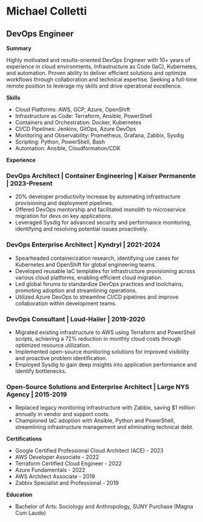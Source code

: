 # Michael Colletti
## DevOps Engineer

**Summary**

Highly motivated and results-oriented DevOps Engineer with 10+ years of experience in cloud environments, Infrastructure as Code (IaC), Kubernetes, and automation. Proven ability to deliver efficient solutions and optimize workflows through collaboration and technical expertise. Seeking a full-time remote position to leverage my skills and drive operational excellence.

**Skills**

* Cloud Platforms: AWS, GCP, Azure, OpenShift
* Infrastructure as Code: Terraform, Ansible, PowerShell
* Containers and Orchestration: Docker, Kubernetes
* CI/CD Pipelines: Jenkins, GitOps, Azure DevOps
* Monitoring and Observability: Prometheus, Grafana, Zabbix, Sysdig
* Scripting: Python, PowerShell, Bash
* Automation: Ansible, Cloudformation/CDK

**Experience**

### DevOps Architect | Container Engineering | Kaiser Permanente | 2023-Present
* 20% developer productivity increase by automating infrastructure provisioning and deployment pipelines.
* Offered DevOps mentorship and facilitated monolith to microservice migration for devs on key applications.
* Leveraged Sysdig for advanced security and performance monitoring, identifying and resolving potential issues proactively.

### DevOps Enterprise Architect | Kyndryl | 2021-2024
* Spearheaded containerization research, identifying use cases for Kubernetes and OpenShift for global engineering teams.
* Developed reusable IaC templates for infrastructure provisioning across various cloud platforms, enabling efficient cloud migration.
* Led global forums to standardize DevOps practices and toolchains, promoting adoption and streamlining operations.
* Utilized Azure DevOps to streamline CI/CD pipelines and improve collaboration within development teams.

### DevOps Consultant | Loud-Hailer | 2019-2020
* Migrated existing infrastructure to AWS using Terraform and PowerShell scripts, achieving a 72% reduction in monthly cloud costs through optimized resource utilization.
* Implemented open-source monitoring solutions for improved visibility and proactive problem identification.
* Employed Sysdig to gain deep insights into application performance and identify bottlenecks.

### Open-Source Solutions and Enterprise Architect | Large NYS Agency | 2015-2019
* Replaced legacy monitoring infrastructure with Zabbix, saving $1 million annually in vendor and support costs.
* Championed IaC adoption with Ansible, Python and PowerShell, streamlining infrastructure management and eliminating technical debt.

**Certifications**

* Google Certified Professional Cloud Architect (ACE) - 2023
* AWS Developer Associate - 2022
* Terraform Certified Cloud Engineer - 2022
* Azure Fundamentals - 2022
* AWS Architect Associate - 2019
* Zabbix Specialist and Professional - 2019

**Education**

* Bachelor of Arts: Sociology and Anthropology, SUNY Purchase (Magna Cum Laude)